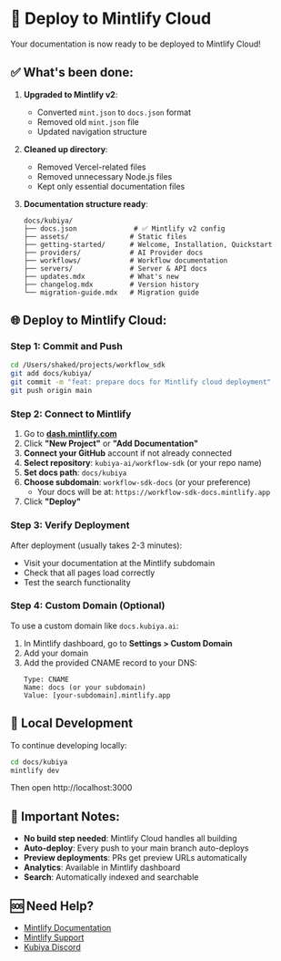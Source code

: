 # 🚀 Deploy to Mintlify Cloud

Your documentation is now ready to be deployed to Mintlify Cloud!

## ✅ What's been done:

1. **Upgraded to Mintlify v2**: 
   - Converted `mint.json` to `docs.json` format
   - Removed old `mint.json` file
   - Updated navigation structure

2. **Cleaned up directory**:
   - Removed Vercel-related files
   - Removed unnecessary Node.js files
   - Kept only essential documentation files

3. **Documentation structure ready**:
   ```
   docs/kubiya/
   ├── docs.json              # ✅ Mintlify v2 config
   ├── assets/               # Static files
   ├── getting-started/      # Welcome, Installation, Quickstart
   ├── providers/            # AI Provider docs
   ├── workflows/            # Workflow documentation
   ├── servers/              # Server & API docs
   ├── updates.mdx           # What's new
   ├── changelog.mdx         # Version history
   └── migration-guide.mdx   # Migration guide
   ```

## 🌐 Deploy to Mintlify Cloud:

### Step 1: Commit and Push
```bash
cd /Users/shaked/projects/workflow_sdk
git add docs/kubiya/
git commit -m "feat: prepare docs for Mintlify cloud deployment"
git push origin main
```

### Step 2: Connect to Mintlify
1. Go to **[dash.mintlify.com](https://dash.mintlify.com)**
2. Click **"New Project"** or **"Add Documentation"**
3. **Connect your GitHub** account if not already connected
4. **Select repository**: `kubiya-ai/workflow-sdk` (or your repo name)
5. **Set docs path**: `docs/kubiya`
6. **Choose subdomain**: `workflow-sdk-docs` (or your preference)
   - Your docs will be at: `https://workflow-sdk-docs.mintlify.app`
7. Click **"Deploy"**

### Step 3: Verify Deployment
After deployment (usually takes 2-3 minutes):
- Visit your documentation at the Mintlify subdomain
- Check that all pages load correctly
- Test the search functionality

### Step 4: Custom Domain (Optional)
To use a custom domain like `docs.kubiya.ai`:
1. In Mintlify dashboard, go to **Settings > Custom Domain**
2. Add your domain
3. Add the provided CNAME record to your DNS:
   ```
   Type: CNAME
   Name: docs (or your subdomain)
   Value: [your-subdomain].mintlify.app
   ```

## 🔧 Local Development

To continue developing locally:
```bash
cd docs/kubiya
mintlify dev
```

Then open http://localhost:3000

## 📝 Important Notes:

- **No build step needed**: Mintlify Cloud handles all building
- **Auto-deploy**: Every push to your main branch auto-deploys
- **Preview deployments**: PRs get preview URLs automatically
- **Analytics**: Available in Mintlify dashboard
- **Search**: Automatically indexed and searchable

## 🆘 Need Help?

- [Mintlify Documentation](https://mintlify.com/docs)
- [Mintlify Support](https://mintlify.com/discord)
- [Kubiya Discord](https://discord.gg/kubiya) 